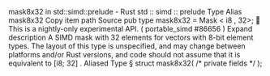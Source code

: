 mask8x32 in std::simd::prelude - Rust
std
::
simd
::
prelude
Type Alias
mask8x32
Copy item path
Source
pub type mask8x32 =
Mask
<
i8
, 32>;
🔬
This is a nightly-only experimental API. (
portable_simd
#86656
)
Expand description
A SIMD mask with 32 elements for vectors with 8-bit element types.
The layout of this type is unspecified, and may change between platforms and/or Rust versions, and code should not assume that it is equivalent to
[i8; 32]
.
Aliased Type
§
struct mask8x32(
/* private fields */
);